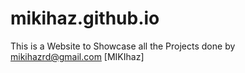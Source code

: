 # mikihaz.github.io
This is a Website to Showcase all the Projects done by mikihazrd@gmail.com [MIKIhaz]
